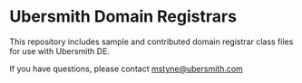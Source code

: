 Ubersmith Domain Registrars
===========================

This repository includes sample and contributed domain registrar class files for use with Ubersmith DE.

If you have questions, please contact <mstyne@ubersmith.com>